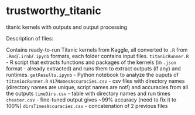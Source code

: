 # trustworthy_titanic
titanic kernels with outputs and output processing

Description of files:

Contains ready-to-run Titanic kernels from Kaggle, all converted to `.R` from `.Rmd`/`.irnb`/`.ipynb` formats, each folder contains input files.
`titanicRunner.R` - R script that extracts functions and packages of the kernels (in `.json` format - already extracted) and runs them to extract outputs (if any) and runtimes.
`getResults.ipynb` - Python notebook to analyze the ouputs of `titaniocRunner.R`
`417NamesAccuracies.csv` - csv files with directory names (directory names are unique, script names are not!) and accuracies from all the outputs
`timeDirs.csv` - table with directory names and run times
`cheater.csv` - fine-tuned output gives ~99% accuracy (need to fix it to 100%)
`dirsTimesAccuracies.csv` - concatenation of 2 previous files
